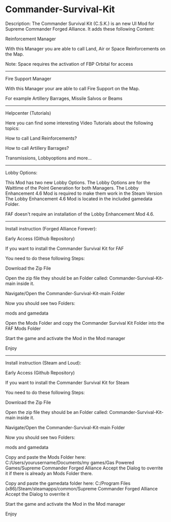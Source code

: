 # Commander-Survival-Kit

Description:
The Commander Survival Kit (C.S.K.) is an new UI Mod for Supreme Commander Forged Alliance.
It adds these following Content:

Reinforcement Manager 

With this Manager you are able to call Land, Air or Space Reinforcements on the Map.

Note: Space requires the activation of FBP Orbital for access

-----------------------------------------------------------------------------------------------

Fire Support Manager

With this Manager your are able to call Fire Support on the Map.

For example Artillery Barrages, Missile Salvos or Beams 

-----------------------------------------------------------------------------------------------

Helpcenter (Tutorials) 

Here you can find some interesting Video Tutorials about the following topics:

How to call Land Reinforcements?

How to call Artillery Barrages?

Transmissions, Lobbyoptions and more...

-----------------------------------------------------------------------------------------------

Lobby Options:

This Mod has two new Lobby Options.
The Lobby Options are for the Waittime of the Point Generation for both Managers.
The Lobby Enhancement 4.6 Mod is required to make them work in the Steam Version 
The Lobby Enhancement 4.6 Mod is located in the included gamedata Folder. 


FAF doesn't require an installation of the Lobby Enhancement Mod 4.6. 

-----------------------------------------------------------------------------------------------

Install instruction (Forged Alliance Forever):

Early Access (Github Repository)

If you want to install the Commander Survival Kit for FAF

You need to do these following Steps:


Download the Zip File

Open the zip file they should be an Folder called: Commander-Survival-Kit-main inside it. 

Navigate/Open the Commander-Survival-Kit-main Folder

Now you should see two Folders:

mods and gamedata


Open the Mods Folder and copy the Commander Survival Kit Folder into the FAF Mods Folder 

Start the game and activate the Mod in the Mod manager

Enjoy


-----------------------------------------------------------------------------------------------

Install instruction (Steam and Loud):

Early Access (Github Repository)

If you want to install the Commander Survival Kit for Steam

You need to do these following Steps:


Download the Zip File

Open the zip file they should be an Folder called: Commander-Survival-Kit-main inside it. 

Navigate/Open the Commander-Survival-Kit-main Folder

Now you should see two Folders:

mods and gamedata


Copy and paste the Mods Folder here:
C:/Users/yourusername/Documents/my games/Gas Powered Games/Supreme Commander Forged Alliance
Accept the Dialog to overrite it if there is already an Mods Folder there. 


Copy and paste the gamedata folder here:
C:/Program Files (x86)/Steam/steamapps/common/Supreme Commander Forged Alliance
Accept the Dialog to overrite it


Start the game and activate the Mod in the Mod manager

Enjoy





